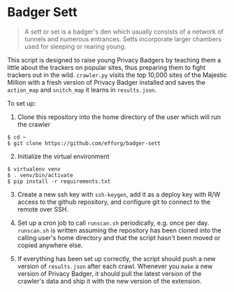 # Badger Sett

> A *sett* or set is a badger's den which usually consists of a network of tunnels
  and numerous entrances. Setts incorporate larger chambers used for sleeping or
  rearing young.

This script is designed to raise young Privacy Badgers by teaching them a little
about the trackers on popular sites, thus preparing them to fight trackers out
in the wild. `crawler.py` visits the top 10,000 sites of the Majestic Million
with a fresh version of Privacy Badger installed and saves the `action_map` and
`snitch_map` it learns in `results.json`. 

To set up:

1. Clone this repository into the home directory of the user which will run the
   crawler

```
$ cd ~
$ git clone https://github.com/efforg/badger-sett
```

2. Initialize the virtual environment

```
$ virtualenv venv
$ . venv/bin/activate
$ pip install -r requirements.txt
```

3. Create a new ssh key with `ssh-keygen`, add it as a deploy key with R/W
   access to the github repository, and configure git to connect to the remote
   over SSH.

4. Set up a cron job to call `runscan.sh` periodically, e.g. once per day.
   `runscan.sh` is written assuming the repository has been cloned into the
   calling user's home directory and that the script hasn't been moved or copied
   anywhere else.

5. If everything has been set up correctly, the script should push a new version
   of `results.json` after each crawl. Whenever you `make` a new version of
   Privacy Badger, it should pull the latest version of the crawler's data and
   ship it with the new version of the extension.
